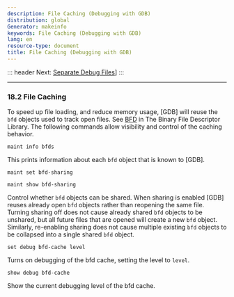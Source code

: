 ```yaml
---
description: File Caching (Debugging with GDB)
distribution: global
Generator: makeinfo
keywords: File Caching (Debugging with GDB)
lang: en
resource-type: document
title: File Caching (Debugging with GDB)
---
```

::: header
Next: [Separate Debug Files](Separate-Debug-Files.html#Separate-Debug-Files)]
:::

---

### 18.2 File Caching

To speed up file loading, and reduce memory usage, [GDB] will reuse the `bfd` objects used to track open files. See [BFD](http://sourceware.org/binutils/docs/bfd/index.html#Top) in The Binary File Descriptor Library. The following commands allow visibility and control of the caching behavior.

`maint info bfds`

This prints information about each `bfd` object that is known to [GDB].

`maint set bfd-sharing`

`maint show bfd-sharing`

Control whether `bfd` objects can be shared. When sharing is enabled [GDB] reuses already open `bfd` objects rather than reopening the same file. Turning sharing off does not cause already shared `bfd` objects to be unshared, but all future files that are opened will create a new `bfd` object. Similarly, re-enabling sharing does not cause multiple existing `bfd` objects to be collapsed into a single shared `bfd` object.

`set debug bfd-cache level`

Turns on debugging of the bfd cache, setting the level to `level`.

`show debug bfd-cache`

Show the current debugging level of the bfd cache.
